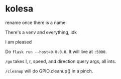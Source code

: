 # kolesa
rename once there is a name

There's a venv and everything, idk

I am pleased

Do `flask run --host=0.0.0.0`. It will live at `:5000`.

`/go` takes l, r, speed, and direction query args, all ints.

`/cleanup` will do GPIO.cleanup() in a pinch.
